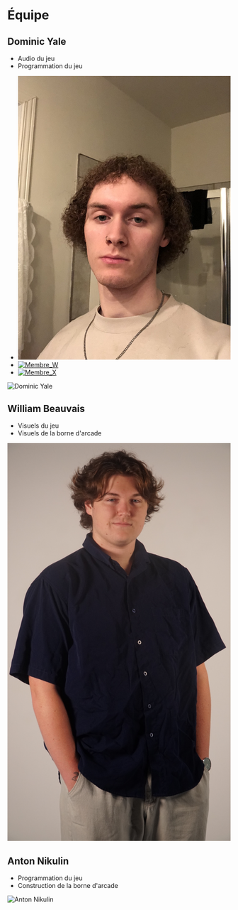 # Équipe

## Dominic Yale
- Audio du jeu
- Programmation du jeu
* [![dominic_yale]( /img/img_dom.JPG)](dominic_yale/)
* [![Membre_W](https://fakeimg.pl/400x400?text=W)](membre_w/)
* [![Membre_X](https://fakeimg.pl/400x400?text=X)](membre_x/)

<!-- Présentation des rôles et responsabilités de chacun des membres de l'équipe -->

![Dominic Yale]( https://fakeimg.pl/400x400?text=V)
## William Beauvais
- Visuels du jeu
- Visuels de la borne d'arcade

![William Beauvais](/img/DSC09986.JPG)
## Anton Nikulin
- Programmation du jeu
- Construction de la borne d'arcade

![Anton Nikulin]( https://fakeimg.pl/400x400?text=X)

